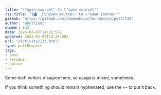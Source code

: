 ```yaml
---
title: "\"open-source\" to \"open source\""
rss-title: "[🗳️  ]\"open-source\" to \"open source\""
github: "https://github.com/commonhaus/foundation/pull/133"
author: "ebullient"
number: 133
date: 2024-04-07T14:32:57Z
updated: 2024-04-07T14:33:00Z
url: "/activity/133.html"
type: pullRequest
tags:
- post
- reviews
- notice
---
```

Some tech writers disagree here, so usage is mixed, sometimes.

If you think something should remain hyphenated, use the +- to put it back.


